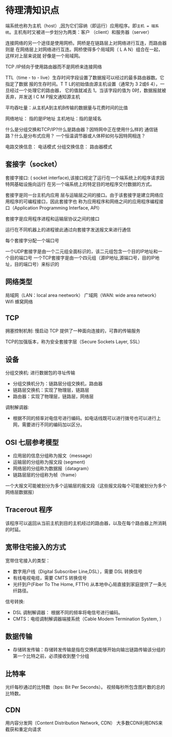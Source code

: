 # 待理清知识点

端系统也称为主机（host）,因为它们容纳（即运行）应用程序。即`主机 = 端系统`。主机有时又被进一步划分为两类：客户
（client）和服务器（server）

连接网络的另一个途径是使用网桥。网桥是在链路层上对网络进行互连，而路由器则是
在网络层上对网络进行互连。网桥使得多个局域网（ L A N）组合在一起，这样对上层来说就
好像是一个局域网。

TCP /IP倾向于使用路由器而不是网桥来连接网络


TTL（time - to - live）生存时间字段设置了数据报可以经过的最多路由器数。它指定了数据
报的生存时间。T T L的初始值由源主机设置（通常为 3 2或6 4），一旦经过一个处理它的路由器，
它的值就减去 1。当该字段的值为 0时，数据报就被丢弃，并发送 I C M P报文通知源主机

平均吞吐量：从主机A到主机B传输的数据量与花费时间的比值


网络地址： 指的是IP地址
主机地址：指的是域名




什么是分组交换和TCP/IP?什么是路由器？因特网中正在使用什么样的
通信链路？什么是分布式应用？ 一个恒温调节器或人体秤如何与因特网相连？

电路交换信息： 电话模式
分组交换信息： 路由器模式

## 套接字（socket）

套接字接口: ( socket interface),该接口规定了运行在一个端系统上的程序请求因特网基础设施向运行
在另一个端系统上的特定目的地程序交付数据的方式。

套接字是同一台主机内应用
层与运输层之间的接口。由于该套接字是建立网络应用程序的可编程接口，因此套接字也
称为应用程序和网络之间的应用程序编程接口（Application Programming Interface, API） 

套接字是应用程序进程和运输层协议之间的接口

运行在不同机器上的进程彼此通过向套接字发送报文来进行通信

每个套接字分配一个端口号

一个UDP套接字是由一个二元组全面标识的，该二元组包含一个目的IP地址和一个目的端口号
一个TCP套接字是由一个四元组（源IP地址,源端口号，目的IP地址，目的端口号）来标识的

## 网络类型
局域网（LAN：local area neetwork）
广域网（WAN: wide area network）
Wifi
蜂窝网络


## TCP
拥塞控制机制: 慢启动
TCP 提供了一种面向连接的，可靠的传输服务

TCP的加强版本，称为安全套接字层（Secure Sockets Layer, SSL）

## 设备

分组交换机: 进行数据包的寻址传输
- 分组交换机分为：链路层分组交换机，路由器
- 链路层交换机：实现了物理层，链路层
- 路由器：实现了物理层，链路层，网络层

调制解调器: 
- 根据不同的频率对电信号进行编码。如电话线既可以进行拨号也可以进行上网，需要进行不同的编码加以区分。

## OSI 七层参考模型

- 应用层的信息分组称为报文（message）
- 运输层的分组称为报文段 (segment)
- 网络层的分组称为数据报（datagram）
- 链路层层的分组称为帧（frame）

一个大报文可能被划分为多个运输层的报文段（这些报文段每个可能被划分为多个网络层数据报）

## Tracerout 程序
该程序可以返回从当前主机到目的主机经过的路由器，以及在每个路由器上所消耗的时延。

## 宽带住宅接入的方式
宽带住宅接入的类型：     
- 数字用户线（Digital Subscriber Line,DSL），需要 DSL 转换信号
- 有线电视电缆，需要 CMTS 转换信号
- 光纤到户(Fiber To The Home, FTTH) 从本地中心局直接到家庭提供了一条光纤路径。

信号转换:
- DSL 调制解调器： 根据不同的频率将电信号进行编码。
- CMTS：电缆调制解调器端接系统（Cable Modem Termination System, ）


## 数据传输
- 存储转发传输：存储转发传输是指在交换机能够开始向输岀链路传输该分组的第一个比特之前，必须接收到整个分组


## 比特率
光纤每秒通过的比特数（bps: Bit Per Seconds）。
视频每秒所包含图片数的总的比特数。


## CDN
用内容分发网（Content Distribution Network, CDN）
大多数CDN利用DNS来截获和重定向请求